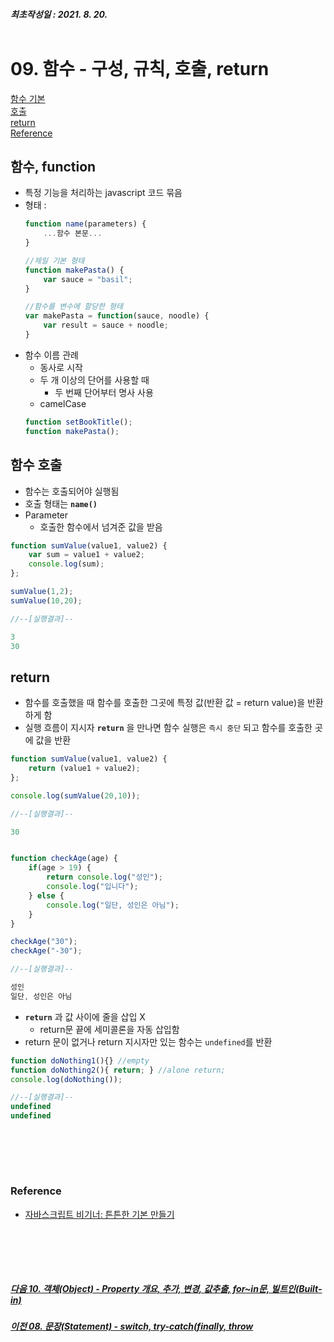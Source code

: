 ##### 최초작성일 : 2021. 8. 20.<br><br>
# 09. 함수 - 구성, 규칙, 호출, return
[함수 기본](#함수-function)  
[호출](#함수-호출)  
[return](#return)  
[Reference](#reference)

## **함수, function**
- 특정 기능을 처리하는 javascript 코드 묶음
- 형태 :
    ```js
    function name(parameters) {
        ...함수 본문...
    }

    //제일 기본 형태
    function makePasta() {
        var sauce = "basil";
    }

    //함수를 변수에 할당한 형태
    var makePasta = function(sauce, noodle) {
        var result = sauce + noodle;
    }
    ```
- 함수 이름 관례
  - 동사로 시작
  - 두 개 이상의 단어를 사용할 때
    - 두 번째 단어부터 명사 사용
  - camelCase
  ```js
  function setBookTitle();
  function makePasta();
  ```

## **함수 호출**
- 함수는 호출되어야 실행됨
- 호출 형태는 **`name()`**
- Parameter
  - 호출한 함수에서 넘겨준 값을 받음

```js
function sumValue(value1, value2) {
    var sum = value1 + value2;
    console.log(sum);
};

sumValue(1,2);
sumValue(10,20);

//--[실행결과]--

3
30
```

## **return**
- 함수를 호출했을 때 함수를 호출한 그곳에 특정 값(반환 값 = return value)을 반환하게 함
- 실행 흐름이 지시자 **`return`** 을 만나면 함수 실행은 `즉시 중단` 되고 함수를 호출한 곳에 값을 반환

```js
function sumValue(value1, value2) {
    return (value1 + value2);
};

console.log(sumValue(20,10));

//--[실행결과]--

30
```
```js

function checkAge(age) {
    if(age > 19) {
        return console.log("성인");
        console.log("입니다");
    } else {
        console.log("일단, 성인은 아님");
    }
}

checkAge("30");
checkAge("-30");

//--[실행결과]--

성인
일단, 성인은 아님
```

- **`return`** 과 값 사이에 줄을 삽입 X
  - return문 끝에 세미콜론을 자동 삽입함
- return 문이 없거나 return 지시자만 있는 함수는 `undefined`를 반환
```js
function doNothing1(){} //empty
function doNothing2(){ return; } //alone return;
console.log(doNothing());

//--[실행결과]--
undefined
undefined
```


<br><br>
---
### **Reference**
- [자바스크립트 비기너: 튼튼한 기본 만들기](https://www.inflearn.com/course/%EC%9E%90%EB%B0%94%EC%8A%A4%ED%81%AC%EB%A6%BD%ED%8A%B8-%EB%B9%84%EA%B8%B0%EB%84%88)

<br><br>
---
##### [다음 10. 객체(Object) - Property 개요, 추가, 변경, 값추출, for~in문, 빌트인(Built-in)](https://github.com/mansaout/TIL/blob/main/Javascript/10_basic_object.md)
##### [이전 08. 문장(Statement) - switch, try-catch(finally, throw](https://github.com/mansaout/TIL/blob/main/Javascript/08_basic_statement.md)